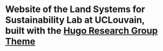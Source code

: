 # Website of the Land Systems for Sustainability Lab at UCLouvain, built with the [Hugo Research Group Theme](https://github.com/wowchemy/starter-hugo-research-group)